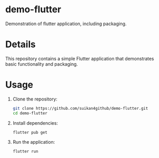 # demo-flutter
Demonstration of flutter application, including packaging. 

# Details
This repository contains a simple Flutter application that demonstrates basic functionality and packaging.

# Usage
1. Clone the repository:
   ```bash
   git clone https://github.com/suikan4github/demo-flutter.git
   cd demo-flutter
   ```
2. Install dependencies:
   ```bash
   flutter pub get
   ```
3. Run the application:
   ```bash
   flutter run
   ```

   